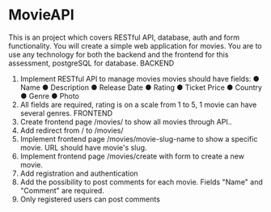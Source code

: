 # MovieAPI

This is an project which covers RESTful API, database, auth and form functionality.
You will create a simple web application for movies.
You are to use any technology for both the backend and the frontend for this assessment,
postgreSQL for database.
BACKEND
1. Implement RESTful API to manage movies
movies should have fields:
● Name
● Description
● Release Date
● Rating
● Ticket Price
● Country
● Genre
● Photo
2. All fields are required, rating is on a scale from 1 to 5, 1 movie can have several genres.
FRONTEND
1. Create frontend page /movies/ to show all movies through API..
2. Add redirect from / to /movies/
3. Implement frontend page /movies/movie-slug-name to show a specific movie. URL
should have movie's slug.
4. Implement frontend page /movies/create with form to create a new movie.
5. Add registration and authentication
6. Add the possibility to post comments for each movie. Fields "Name" and "Comment" are
required.
7. Only registered users can post comments
